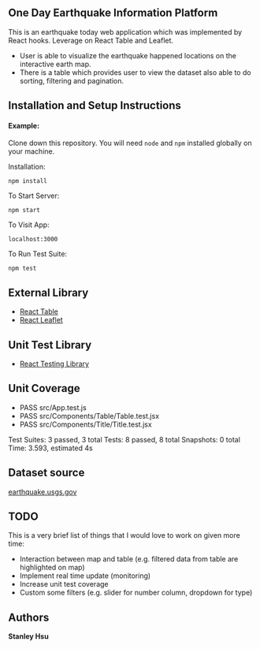 ## One Day Earthquake Information Platform

This is an earthquake today web application which was implemented by React hooks. Leverage on React Table and Leaflet.

* User is able to visualize the earthquake happened locations on the interactive earth map. 
* There is a table which provides user to view the dataset also able to do sorting, filtering and pagination.

## Installation and Setup Instructions

#### Example:  

Clone down this repository. You will need `node` and `npm` installed globally on your machine.  

Installation:

`npm install`

To Start Server:

`npm start`

To Visit App:

`localhost:3000`

To Run Test Suite:  

`npm test`

## External Library
* [React Table](https://www.npmjs.com/package/react-table)
* [React Leaflet](https://react-leaflet.js.org/)

## Unit Test Library
* [React Testing Library](https://github.com/testing-library/react-testing-library)

## Unit Coverage
* PASS  src/App.test.js
* PASS  src/Components/Table/Table.test.jsx
* PASS  src/Components/Title/Title.test.jsx

Test Suites: 3 passed, 3 total
Tests:       8 passed, 8 total
Snapshots:   0 total
Time:        3.593, estimated 4s

## Dataset source
[earthquake.usgs.gov](https://earthquake.usgs.gov/earthquakes/feed/v1.0/summary/all_day.geojsonp)

## TODO
This is a very brief list of things that I would love to work on given more time:
* Interaction between map and table (e.g. filtered data from table are highlighted on map)
* Implement real time update (monitoring)
* Increase unit test coverage
* Custom some filters (e.g. slider for number column, dropdown for type)

## Authors

**Stanley Hsu**
